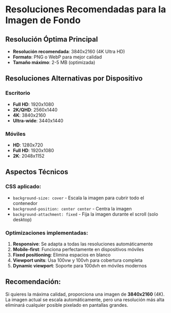 # Resoluciones Recomendadas para la Imagen de Fondo

## Resolución Óptima Principal
- **Resolución recomendada**: 3840x2160 (4K Ultra HD)
- **Formato**: PNG o WebP para mejor calidad
- **Tamaño máximo**: 2-5 MB (optimizada)

## Resoluciones Alternativas por Dispositivo

### Escritorio
- **Full HD**: 1920x1080
- **2K/QHD**: 2560x1440  
- **4K**: 3840x2160
- **Ultra-wide**: 3440x1440

### Móviles
- **HD**: 1280x720
- **Full HD**: 1920x1080
- **2K**: 2048x1152

## Aspectos Técnicos

### CSS aplicado:
- `background-size: cover` - Escala la imagen para cubrir todo el contenedor
- `background-position: center center` - Centra la imagen
- `background-attachment: fixed` - Fija la imagen durante el scroll (solo desktop)

### Optimizaciones implementadas:
1. **Responsive**: Se adapta a todas las resoluciones automáticamente
2. **Mobile-first**: Funciona perfectamente en dispositivos móviles
3. **Fixed positioning**: Elimina espacios en blanco
4. **Viewport units**: Usa 100vw y 100vh para cobertura completa
5. **Dynamic viewport**: Soporte para 100dvh en móviles modernos

## Recomendación:
Si quieres la máxima calidad, proporciona una imagen de **3840x2160** (4K).
La imagen actual se escala automáticamente, pero una resolución más alta 
eliminará cualquier posible pixelado en pantallas grandes.
